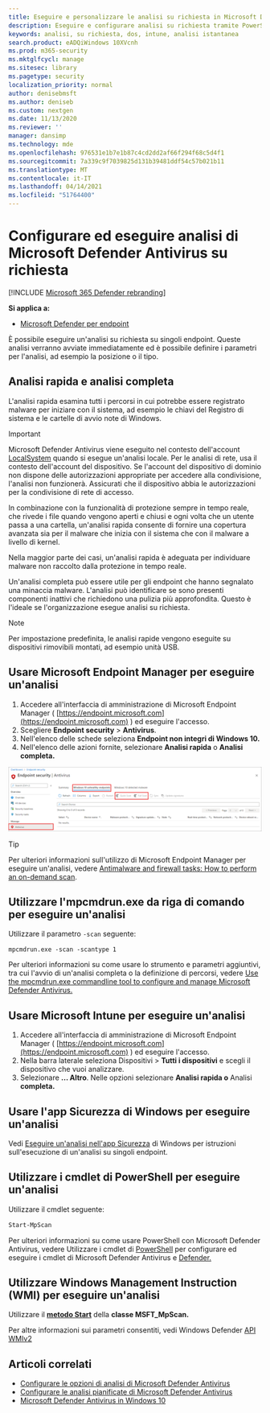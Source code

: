 ```yaml
---
title: Eseguire e personalizzare le analisi su richiesta in Microsoft Defender AV
description: Eseguire e configurare analisi su richiesta tramite PowerShell, Strumentazione gestione Windows o singolarmente sugli endpoint con l'app Sicurezza di Windows
keywords: analisi, su richiesta, dos, intune, analisi istantanea
search.product: eADQiWindows 10XVcnh
ms.prod: m365-security
ms.mktglfcycl: manage
ms.sitesec: library
ms.pagetype: security
localization_priority: normal
author: denisebmsft
ms.author: deniseb
ms.custom: nextgen
ms.date: 11/13/2020
ms.reviewer: ''
manager: dansimp
ms.technology: mde
ms.openlocfilehash: 976531e1b7e1b87c4cd2dd2af66f294f68c5d4f1
ms.sourcegitcommit: 7a339c9f7039825d131b39481ddf54c57b021b11
ms.translationtype: MT
ms.contentlocale: it-IT
ms.lasthandoff: 04/14/2021
ms.locfileid: "51764400"
---
```

# <a name="configure-and-run-on-demand-microsoft-defender-antivirus-scans"></a>Configurare ed eseguire analisi di Microsoft Defender Antivirus su richiesta

[!INCLUDE [Microsoft 365 Defender rebranding](../../includes/microsoft-defender.md)]

**Si applica a:**

- [Microsoft Defender per endpoint](/microsoft-365/security/defender-endpoint/)

È possibile eseguire un'analisi su richiesta su singoli endpoint. Queste analisi verranno avviate immediatamente ed è possibile definire i parametri per l'analisi, ad esempio la posizione o il tipo.

## <a name="quick-scan-versus-full-scan"></a>Analisi rapida e analisi completa

L'analisi rapida esamina tutti i percorsi in cui potrebbe essere registrato malware per iniziare con il sistema, ad esempio le chiavi del Registro di sistema e le cartelle di avvio note di Windows.

> [!IMPORTANT]
> Microsoft Defender Antivirus viene eseguito nel contesto dell'account [LocalSystem](/windows/win32/services/localsystem-account) quando si esegue un'analisi locale. Per le analisi di rete, usa il contesto dell'account del dispositivo. Se l'account del dispositivo di dominio non dispone delle autorizzazioni appropriate per accedere alla condivisione, l'analisi non funzionerà. Assicurati che il dispositivo abbia le autorizzazioni per la condivisione di rete di accesso.

In [](configure-real-time-protection-microsoft-defender-antivirus.md)combinazione con la funzionalità di protezione sempre in tempo reale, che rivede i file quando vengono aperti e chiusi e ogni volta che un utente passa a una cartella, un'analisi rapida consente di fornire una copertura avanzata sia per il malware che inizia con il sistema che con il malware a livello di kernel.  

Nella maggior parte dei casi, un'analisi rapida è adeguata per individuare malware non raccolto dalla protezione in tempo reale.

Un'analisi completa può essere utile per gli endpoint che hanno segnalato una minaccia malware. L'analisi può identificare se sono presenti componenti inattivi che richiedono una pulizia più approfondita. Questo è l'ideale se l'organizzazione esegue analisi su richiesta.

> [!NOTE]
> Per impostazione predefinita, le analisi rapide vengono eseguite su dispositivi rimovibili montati, ad esempio unità USB.

## <a name="use-microsoft-endpoint-manager-to-run-a-scan"></a>Usare Microsoft Endpoint Manager per eseguire un'analisi

1. Accedere all'interfaccia di amministrazione di Microsoft Endpoint Manager ( [https://endpoint.microsoft.com](https://endpoint.microsoft.com) ) ed eseguire l'accesso.
2. Scegliere **Endpoint security**  >  **Antivirus**.
3. Nell'elenco delle schede seleziona **Endpoint non integri di Windows 10.**
4. Nell'elenco delle azioni fornite, selezionare **Analisi rapida** o **Analisi completa.**

[![IMAGE ](images/mem-antivirus-scan-on-demand.png)](images/mem-antivirus-scan-on-demand.png#lightbox)

> [!TIP]
> Per ulteriori informazioni sull'utilizzo di Microsoft Endpoint Manager per eseguire un'analisi, vedere [Antimalware and firewall tasks: How to perform an on-demand scan](/configmgr/protect/deploy-use/endpoint-antimalware-firewall#how-to-perform-an-on-demand-scan-of-computers).

## <a name="use-the-mpcmdrunexe-command-line-utility-to-run-a-scan"></a>Utilizzare l'mpcmdrun.exe da riga di comando per eseguire un'analisi

Utilizzare il parametro `-scan` seguente:

```console
mpcmdrun.exe -scan -scantype 1
```

Per ulteriori informazioni su come usare lo strumento e parametri aggiuntivi, tra cui l'avvio di un'analisi completa o la definizione di percorsi, vedere [Use the mpcmdrun.exe commandline tool to configure and manage Microsoft Defender Antivirus.](command-line-arguments-microsoft-defender-antivirus.md)

## <a name="use-microsoft-intune-to-run-a-scan"></a>Usare Microsoft Intune per eseguire un'analisi

1. Accedere all'interfaccia di amministrazione di Microsoft Endpoint Manager ( [https://endpoint.microsoft.com](https://endpoint.microsoft.com) ) ed eseguire l'accesso.
2. Nella barra laterale seleziona Dispositivi > **Tutti i dispositivi** e scegli il dispositivo che vuoi analizzare.
3. Selezionare **... Altro**. Nelle opzioni selezionare **Analisi rapida o** Analisi **completa.**

## <a name="use-the-windows-security-app-to-run-a-scan"></a>Usare l'app Sicurezza di Windows per eseguire un'analisi

Vedi [Eseguire un'analisi nell'app Sicurezza](microsoft-defender-security-center-antivirus.md) di Windows per istruzioni sull'esecuzione di un'analisi su singoli endpoint.

## <a name="use-powershell-cmdlets-to-run-a-scan"></a>Utilizzare i cmdlet di PowerShell per eseguire un'analisi

Utilizzare il cmdlet seguente:

```PowerShell
Start-MpScan
```

Per ulteriori informazioni su come usare PowerShell con Microsoft Defender Antivirus, vedere Utilizzare i cmdlet di [PowerShell](use-powershell-cmdlets-microsoft-defender-antivirus.md) per configurare ed eseguire i cmdlet di Microsoft Defender Antivirus e [Defender.](/powershell/module/defender/)

## <a name="use-windows-management-instruction-wmi-to-run-a-scan"></a>Utilizzare Windows Management Instruction (WMI) per eseguire un'analisi

Utilizzare il [ **metodo Start**](/previous-versions/windows/desktop/defender/start-msft-mpscan) della **classe MSFT_MpScan.**

Per altre informazioni sui parametri consentiti, vedi Windows Defender [API WMIv2](/previous-versions/windows/desktop/defender/windows-defender-wmiv2-apis-portal)

## <a name="related-articles"></a>Articoli correlati

- [Configurare le opzioni di analisi di Microsoft Defender Antivirus](configure-advanced-scan-types-microsoft-defender-antivirus.md)
- [Configurare le analisi pianificate di Microsoft Defender Antivirus](scheduled-catch-up-scans-microsoft-defender-antivirus.md)
- [Microsoft Defender Antivirus in Windows 10](microsoft-defender-antivirus-in-windows-10.md)